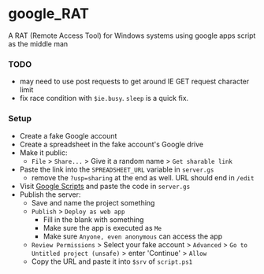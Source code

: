 # google_RAT
A RAT (Remote Access Tool) for Windows systems using google apps script as the middle man

### TODO
* may need to use post requests to get around IE GET request character limit
* fix race condition with `$ie.busy`. `sleep` is a quick fix.

### Setup
* Create a fake Google account
* Create a spreadsheet in the fake account's Google drive
* Make it public:
  * `File` > `Share...` > Give it a random name > `Get sharable link`
* Paste the link into the `SPREADSHEET_URL` variable in `server.gs`
  * remove the `?usp=sharing` at the end as well. URL should end in `/edit`
* Visit [Google Scripts](https://www.google.com/script/start/) and paste the code in `server.gs`
* Publish the server:
  * Save and name the project something
  * `Publish` > `Deploy as web app`
    * Fill in the blank with something
    * Make sure the app is executed as `Me`
    * Make sure `Anyone, even anonymous` can access the app
  * `Review Permissions` > Select your fake account > `Advanced` > `Go to Untitled project (unsafe)` > enter 'Continue' > `Allow`
  * Copy the URL and paste it into `$srv` of `script.ps1`
